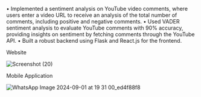• Implemented a sentiment analysis on YouTube video comments, where users enter a video URL to receive an
analysis of the total number of comments, including positive and negative comments.
• Used VADER sentiment analysis to evaluate YouTube comments with 90% accuracy, providing insights on sentiment
by fetching comments through the YouTube API.
• Built a robust backend using Flask and React.js for the frontend.

Website

![Screenshot (20)](https://github.com/user-attachments/assets/c44fa804-78e4-4e53-961a-37d19e0513ca)

Mobile Application

![WhatsApp Image 2024-09-01 at 19 31 00_ed4f88f8](https://github.com/user-attachments/assets/f836eaa0-ead0-4281-b5d3-5824150f11da)

